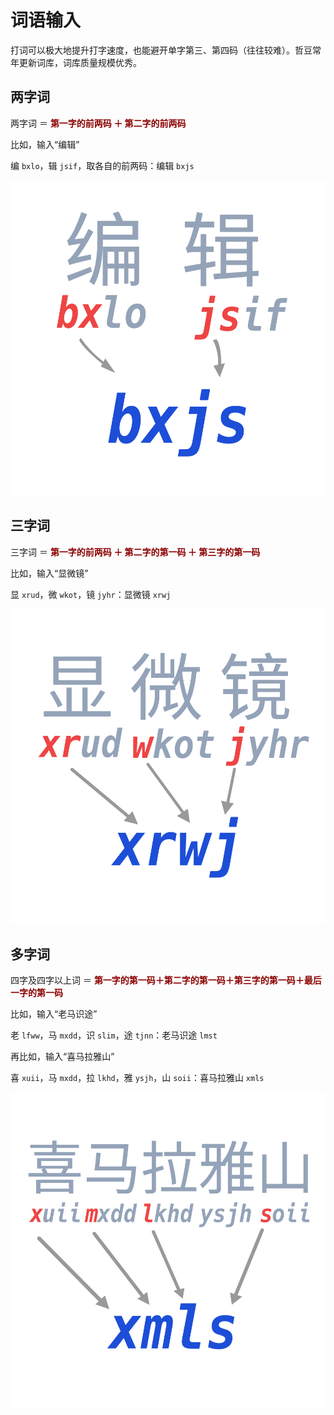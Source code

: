 # 词语输入
打词可以极大地提升打字速度，也能避开单字第三、第四码（往往较难）。哲豆常年更新词库，词库质量规模优秀。

## 两字词

两字词 ＝ **<span style="color:darkred">第一字的前两码 ＋ 第二字的前两码</span>**

比如，输入“编辑”

编 `bxlo`，辑 `jsif`，取各自的前两码：编辑 `bxjs`

![打词【编辑】](./assets/bxjs.svg)

## 三字词
三字词 ＝ **<span style="color:darkred">第一字的前两码 ＋ 第二字的第一码 ＋ 第三字的第一码</span>**

比如，输入“显微镜”

显 `xrud`，微 `wkot`，镜 `jyhr`：显微镜 `xrwj`

![打词【显微镜】](./assets/xrwj.svg)

## 多字词
四字及四字以上词 ＝ **<span style="color:darkred">第一字的第一码＋第二字的第一码＋第三字的第一码＋最后一字的第一码</span>**

比如，输入“老马识途”

老 `lfww`，马 `mxdd`，识 `slim`，途 `tjnn`：老马识途 `lmst`

再比如，输入“喜马拉雅山”

喜 `xuii`，马 `mxdd`，拉 `lkhd`，雅 `ysjh`，山 `soii`：喜马拉雅山 `xmls`

![打词【喜马拉雅山】](./assets/xmls.svg)

